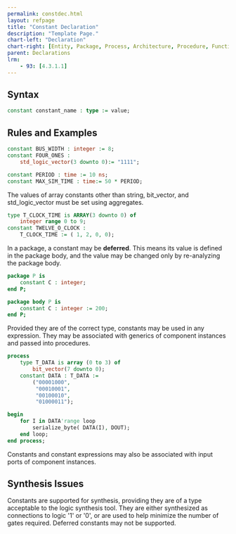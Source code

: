 ```yaml
---
permalink: constdec.html
layout: refpage
title: "Constant Declaration"
description: "Template Page."
chart-left: "Declaration"
chart-right: [Entity, Package, Process, Architecture, Procedure, Function]
parent: Declarations
lrm:
    - 93: [4.3.1.1]
---
```


## Syntax

```vhdl
constant constant_name : type := value;
```

## Rules and Examples

```vhdl
constant BUS_WIDTH : integer := 8;
constant FOUR_ONES :
    std_logic_vector(3 downto 0):= "1111";

constant PERIOD : time := 10 ns;
constant MAX_SIM_TIME : time:= 50 * PERIOD;
```

The values of array constants other than string, bit_vector, and std_logic_vector must be set using aggregates.
```vhdl
type T_CLOCK_TIME is ARRAY(3 downto 0) of
    integer range 0 to 9;
constant TWELVE_O_CLOCK :
    T_CLOCK_TIME := ( 1, 2, 0, 0);
```

In a package, a constant may be __deferred__. This means its value is defined in the package body, and the value may be changed only by re-analyzing the package body.
```vhdl
package P is
    constant C : integer;
end P;

package body P is
    constant C : integer := 200;
end P;
```

Provided they are of the correct type, constants may be used in any expression. They may be associated with generics of component instances and passed into procedures.
```vhdl
process
    type T_DATA is array (0 to 3) of
        bit_vector(7 downto 0);
    constant DATA : T_DATA :=
        ("00001000",
         "00010001",
         "00100010",
         "01000011");

begin
    for I in DATA'range loop
        serialize_byte( DATA(I), DOUT);
    end loop;
end process;
```

Constants and constant expressions may also be associated with input ports of component instances.

## Synthesis Issues

Constants are supported for synthesis, providing they are of a type acceptable to the logic synthesis tool. They are either synthesized as connections to logic '1' or '0', or are used to help minimize the number of gates required. Deferred constants may not be supported.

